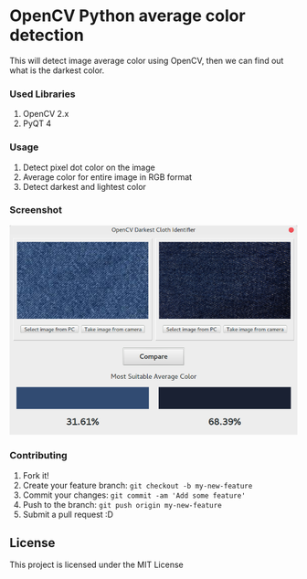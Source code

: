 # OpenCV Python average color detection
This will detect image average color using OpenCV, then we can find out what is the darkest color.

### Used Libraries 
1. OpenCV 2.x
2. PyQT 4

### Usage
1. Detect pixel dot color on the image
2. Average color for entire image in RGB format
3. Detect darkest and lightest color

### Screenshot
![Qt Gui screenshot](https://raw.githubusercontent.com/lakmalniranga/OpenCV-average-color-detection/master/screenshot.png)

### Contributing
1. Fork it!
2. Create your feature branch: `git checkout -b my-new-feature`
3. Commit your changes: `git commit -am 'Add some feature'`
4. Push to the branch: `git push origin my-new-feature`
5. Submit a pull request :D

## License
This project is licensed under the MIT License
